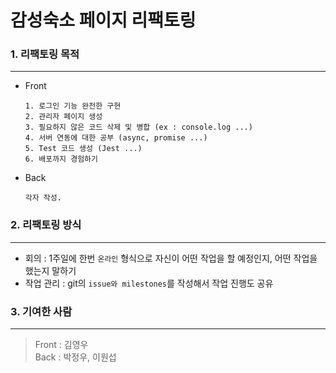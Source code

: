 # 감성숙소 페이지 리팩토링

### 1. 리팩토링 목적

---

- Front
  ```
  1. 로그인 기능 완전한 구현
  2. 관리자 페이지 생성
  3. 필요하지 않은 코드 삭제 및 병합 (ex : console.log ...)
  4. 서버 연동에 대한 공부 (async, promise ...)
  5. Test 코드 생성 (Jest ...)
  6. 배포까지 경험하기
  ```
- Back
  ```
  각자 작성.
  ```

### 2. 리팩토링 방식

---

- 회의 : 1주일에 한번 `온라인` 형식으로 자신이 어떤 작업을 할 예정인지, 어떤 작업을 했는지 말하기
- 작업 관리 : git의 `issue와 milestones`를 작성해서 작업 진행도 공유

### 3. 기여한 사람

---

> Front : 김영우 <br/>
> Back : 박정우, 이원섭 <br/>
